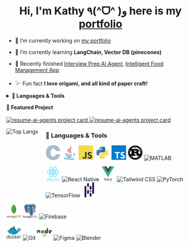 
<!--https://rahuldkjain.github.io/gh-profile-readme-generator/ -->
<h1 align="center">Hi, I'm Kathy ٩(^ᗜ^ )و here is my  <a
    href="https://kathychen-portfolio.vercel.app/"
    target="_blank"
    rel="noopener noreferrer"
    style={{ color: '#0070f3', textDecoration: 'none', fontWeight: '700' }}
  > portfolio </a> 
</h1> 

- 🌟 I’m currently working on [my portfolio](https://kathychen-portfolio.vercel.app/)

- 🌱 I’m currently learning **LangChain, Vector DB (pinecones)**

- 🦋 Recently finished [Interview Prep AI Agent](https://github.com/Kathy331/resume-ai-agents), [Intelligent Food Management App](https://github.com/Kathy331/hophack2025-health)

- 𓅪 Fun fact **I love origami, and all kind of paper craft!**






<details>
  <summary><strong>🧰 Languages & Tools</strong></summary>
  <div style="margin-left: 40px; margin-top: 10px;">

  <!-- Programming Languages -->
  <h4>👨‍💻 Programming Languages</h4>
  <p style="margin-left: 20px;">
    <a href="https://www.cprogramming.com/" target="_blank" rel="noreferrer">
      <img src="https://raw.githubusercontent.com/devicons/devicon/master/icons/c/c-original.svg" alt="C" width="40" height="40" />
    </a>
    <a href="https://www.java.com" target="_blank" rel="noreferrer">
      <img src="https://raw.githubusercontent.com/devicons/devicon/master/icons/java/java-original.svg" alt="Java" width="40" height="40" />
    </a>
    <a href="https://developer.mozilla.org/en-US/docs/Web/JavaScript" target="_blank" rel="noreferrer">
      <img src="https://raw.githubusercontent.com/devicons/devicon/master/icons/javascript/javascript-original.svg" alt="JavaScript" width="40" height="40" />
    </a>
    <a href="https://www.python.org" target="_blank" rel="noreferrer">
      <img src="https://raw.githubusercontent.com/devicons/devicon/master/icons/python/python-original.svg" alt="Python" width="40" height="40" />
    </a>
    <a href="https://www.typescriptlang.org/" target="_blank" rel="noreferrer">
      <img src="https://raw.githubusercontent.com/devicons/devicon/master/icons/typescript/typescript-original.svg" alt="TypeScript" width="40" height="40" />
    </a>
    <a href="https://www.rust-lang.org" target="_blank" rel="noreferrer">
      <img src="https://raw.githubusercontent.com/devicons/devicon/master/icons/rust/rust-original.svg" alt="Rust" width="40" height="40" />
    </a>
    <a href="https://www.mathworks.com/" target="_blank" rel="noreferrer">
      <img src="https://upload.wikimedia.org/wikipedia/commons/2/21/Matlab_Logo.png" alt="MATLAB" width="40" height="40" />
    </a>
  </p>

  <!-- Frameworks & Libraries -->
  <h4>📚 Frameworks & Libraries</h4>
  <p style="margin-left: 20px;">
    <a href="https://reactjs.org/" target="_blank" rel="noreferrer">
      <img src="https://raw.githubusercontent.com/devicons/devicon/master/icons/react/react-original-wordmark.svg" alt="React" width="40" height="40" />
    </a>
    <a href="https://reactnative.dev/" target="_blank" rel="noreferrer">
      <img src="https://reactnative.dev/img/header_logo.svg" alt="React Native" width="40" height="40" />
    </a>
    <a href="https://vuejs.org/" target="_blank" rel="noreferrer">
      <img src="https://raw.githubusercontent.com/devicons/devicon/master/icons/vuejs/vuejs-original-wordmark.svg" alt="Vue.js" width="40" height="40" />
    </a>
    <a href="https://tailwindcss.com/" target="_blank" rel="noreferrer">
      <img src="https://www.vectorlogo.zone/logos/tailwindcss/tailwindcss-icon.svg" alt="Tailwind CSS" width="40" height="40" />
    </a>
    <a href="https://pytorch.org/" target="_blank" rel="noreferrer">
      <img src="https://www.vectorlogo.zone/logos/pytorch/pytorch-icon.svg" alt="PyTorch" width="40" height="40" />
    </a>
    <a href="https://www.tensorflow.org" target="_blank" rel="noreferrer">
      <img src="https://www.vectorlogo.zone/logos/tensorflow/tensorflow-icon.svg" alt="TensorFlow" width="40" height="40" />
    </a>
    <a href="https://pandas.pydata.org/" target="_blank" rel="noreferrer">
      <img src="https://raw.githubusercontent.com/devicons/devicon/master/icons/pandas/pandas-original.svg" alt="Pandas" width="40" height="40" />
    </a>
  </p>

  <!-- Databases -->
  <h4>🗄️ Databases</h4>
  <p style="margin-left: 20px;">
    <a href="https://www.mongodb.com/" target="_blank" rel="noreferrer">
      <img src="https://raw.githubusercontent.com/devicons/devicon/master/icons/mongodb/mongodb-original-wordmark.svg" alt="MongoDB" width="40" height="40" />
    </a>
    <a href="https://www.postgresql.org" target="_blank" rel="noreferrer">
      <img src="https://raw.githubusercontent.com/devicons/devicon/master/icons/postgresql/postgresql-original-wordmark.svg" alt="PostgreSQL" width="40" height="40" />
    </a>
    <a href="https://firebase.google.com/" target="_blank" rel="noreferrer">
      <img src="https://www.vectorlogo.zone/logos/firebase/firebase-icon.svg" alt="Firebase" width="40" height="40" />
    </a>
  </p>

  <!-- DevOps & Tools -->
  <h4>🛠️ Tools & DevOps</h4>
  <p style="margin-left: 20px;">
    <a href="https://www.docker.com/" target="_blank" rel="noreferrer">
      <img src="https://raw.githubusercontent.com/devicons/devicon/master/icons/docker/docker-original-wordmark.svg" alt="Docker" width="40" height="40" />
    </a>
    <a href="https://git-scm.com/" target="_blank" rel="noreferrer">
      <img src="https://www.vectorlogo.zone/logos/git-scm/git-scm-icon.svg" alt="Git" width="40" height="40" />
    </a>
    <a href="https://nodejs.org" target="_blank" rel="noreferrer">
      <img src="https://raw.githubusercontent.com/devicons/devicon/master/icons/nodejs/nodejs-original-wordmark.svg" alt="Node.js" width="40" height="40" />
    </a>
    <a href="https://www.figma.com/" target="_blank" rel="noreferrer">
      <img src="https://www.vectorlogo.zone/logos/figma/figma-icon.svg" alt="Figma" width="40" height="40" />
    </a>
    <a href="https://www.blender.org/" target="_blank" rel="noreferrer">
      <img src="https://download.blender.org/branding/community/blender_community_badge_white.svg" alt="Blender" width="40" height="40" />
    </a>
  </p>

  </div>
</details>

<!--
<h3 align="left">Support:</h3>
<p><a href="https://www.buymeacoffee.com/KathyChen"> <img align="left" src="https://cdn.buymeacoffee.com/buttons/v2/default-yellow.png" height="50" width="210" alt="KathyChen" /></a></p><br><br>
<p>&nbsp;<img align="center" src="https://github-readme-stats.vercel.app/api?username=kathy331&show_icons=true&theme=dark&locale=en" alt="kathy331" /></p>


-->


<!-- <p><img align="center" src="https://github-readme-streak-stats.herokuapp.com/?user=kathy331&theme=dark" alt="kathy331" /></p> --> 

<p align="left">
  <b>🚀 Featured Project</b><br><br>
  <a href="https://github.com/Kathy331/resume-ai-agents">
    <img src="https://github-readme-stats.vercel.app/api/pin/?username=Kathy331&repo=resume-ai-agents&theme=dark" alt="resume-ai-agents project card"/>
  </a>
  <a href="https://github.com/Kathy331/resume-ai-agents">
    <img src="https://github-readme-stats.vercel.app/api/pin/?username=Kathy331&repo=resume-ai-agents&theme=dark" alt="resume-ai-agents project card"/>
  </a>
</p>
<!--status
<p><img align="left" src="https://github-readme-stats.vercel.app/api/top-langs?username=kathy331&show_icons=true&theme=dark&locale=en&layout=compact" alt="kathy331" /></p> -->




<!-- Side by side without table -->
<p align="left">
  <!-- GitHub Stats -->
  <img src="https://github-readme-stats.vercel.app/api/top-langs?username=kathy331&show_icons=true&theme=dark&locale=en&layout=compact" alt="Top Langs" height="200" style="margin-right: 20px;" align="left"/>

  <!-- Languages & Tools -->
  <h3>🧰 Languages & Tools</h3>
  <p>
    <img src="https://raw.githubusercontent.com/devicons/devicon/master/icons/c/c-original.svg" width="40" height="40" alt="C"/>
    <img src="https://raw.githubusercontent.com/devicons/devicon/master/icons/java/java-original.svg" width="40" height="40" alt="Java"/>
    <img src="https://raw.githubusercontent.com/devicons/devicon/master/icons/javascript/javascript-original.svg" width="40" height="40" alt="JavaScript"/>
    <img src="https://raw.githubusercontent.com/devicons/devicon/master/icons/python/python-original.svg" width="40" height="40" alt="Python"/>
    <img src="https://raw.githubusercontent.com/devicons/devicon/master/icons/typescript/typescript-original.svg" width="40" height="40" alt="TypeScript"/>
    <img src="https://raw.githubusercontent.com/devicons/devicon/master/icons/rust/rust-original.svg" width="40" height="40" alt="Rust"/>
    <img src="https://upload.wikimedia.org/wikipedia/commons/2/21/Matlab_Logo.png" width="40" height="40" alt="MATLAB"/>
  </p>
  <p>
    <img src="https://raw.githubusercontent.com/devicons/devicon/master/icons/react/react-original-wordmark.svg" width="40" height="40" alt="React"/>
    <img src="https://reactnative.dev/img/header_logo.svg" width="40" height="40" alt="React Native"/>
    <img src="https://raw.githubusercontent.com/devicons/devicon/master/icons/vuejs/vuejs-original-wordmark.svg" width="40" height="40" alt="Vue.js"/>
    <img src="https://www.vectorlogo.zone/logos/tailwindcss/tailwindcss-icon.svg" width="40" height="40" alt="Tailwind CSS"/>
    <img src="https://www.vectorlogo.zone/logos/pytorch/pytorch-icon.svg" width="40" height="40" alt="PyTorch"/>
    <img src="https://www.vectorlogo.zone/logos/tensorflow/tensorflow-icon.svg" width="40" height="40" alt="TensorFlow"/>
    <img src="https://raw.githubusercontent.com/devicons/devicon/master/icons/pandas/pandas-original.svg" width="40" height="40" alt="Pandas"/>
  </p>
  <p>
    <img src="https://raw.githubusercontent.com/devicons/devicon/master/icons/mongodb/mongodb-original-wordmark.svg" width="40" height="40" alt="MongoDB"/>
    <img src="https://raw.githubusercontent.com/devicons/devicon/master/icons/postgresql/postgresql-original-wordmark.svg" width="40" height="40" alt="PostgreSQL"/>
    <img src="https://www.vectorlogo.zone/logos/firebase/firebase-icon.svg" width="40" height="40" alt="Firebase"/>
  </p>
  <p>
    <img src="https://raw.githubusercontent.com/devicons/devicon/master/icons/docker/docker-original-wordmark.svg" width="40" height="40" alt="Docker"/>
    <img src="https://www.vectorlogo.zone/logos/git-scm/git-scm-icon.svg" width="40" height="40" alt="Git"/>
    <img src="https://raw.githubusercontent.com/devicons/devicon/master/icons/nodejs/nodejs-original-wordmark.svg" width="40" height="40" alt="Node.js"/>
    <img src="https://www.vectorlogo.zone/logos/figma/figma-icon.svg" width="40" height="40" alt="Figma"/>
    <img src="https://download.blender.org/branding/community/blender_community_badge_white.svg" width="40" height="40" alt="Blender"/>
  </p>
</p>






